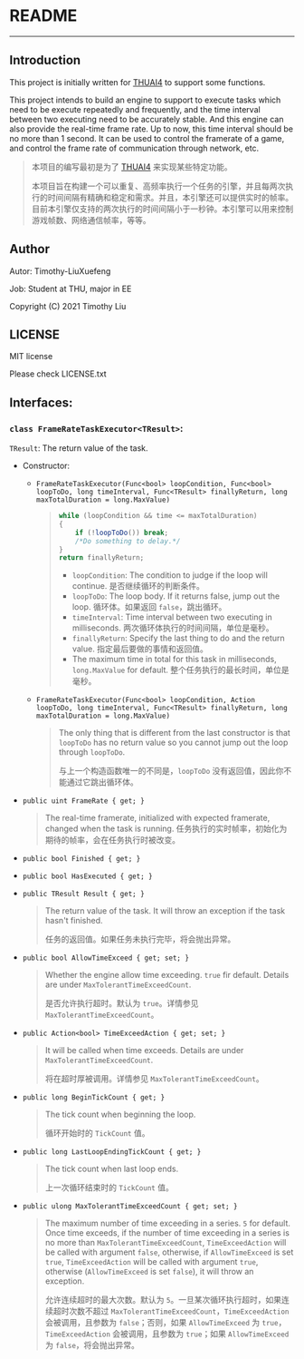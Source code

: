 # README

---

## Introduction

This project is initially written for [THUAI4](https://github.com/eesast/THUAI4) to support some functions.

This project intends to build an engine to support to execute tasks which need to be execute repeatedly and frequently, and the time interval between two executing need to be accurately stable. And this engine can also provide the real-time frame rate. Up to now, this time interval should be no more than 1 second. It can be used to control the framerate of a game, and control the frame rate of communication through network, etc. 

>  本项目的编写最初是为了 [THUAI4](https://github.com/eesast/THUAI4) 来实现某些特定功能。  
>
>  本项目旨在构建一个可以重复、高频率执行一个任务的引擎，并且每两次执行的时间间隔有精确和稳定和需求。并且，本引擎还可以提供实时的帧率。目前本引擎仅支持的两次执行的时间间隔小于一秒钟。本引擎可以用来控制游戏帧数、网络通信帧率，等等。  



## Author

Autor: Timothy-LiuXuefeng

Job: Student at THU, major in EE

Copyright (C) 2021 Timothy Liu



## LICENSE

MIT license

Please check LICENSE.txt



## Interfaces: 

### `class FrameRateTaskExecutor<TResult>`:

`TResult`: The return value of the task.

+ Constructor:

  + `FrameRateTaskExecutor(Func<bool> loopCondition, Func<bool> loopToDo, long timeInterval, Func<TResult> finallyReturn, long maxTotalDuration = long.MaxValue)`

    > ```c#
    > while (loopCondition && time <= maxTotalDuration)
    > {
    >     if (!loopToDo()) break;
    >     /*Do something to delay.*/
    > }
    > return finallyReturn;
    > ```
    >
    > + `loopCondition`: The condition to judge if the loop will continue. 是否继续循环的判断条件。
    > + `loopToDo`: The loop body. If it returns false, jump out the loop. 循环体。如果返回 `false`，跳出循环。
    > + `timeInterval`: Time interval between two executing in milliseconds. 两次循环体执行的时间间隔，单位是毫秒。
    > + `finallyReturn`: Specify the last thing to do and the return value. 指定最后要做的事情和返回值。
    > + The maximum time in total for this task in milliseconds, `long.MaxValue` for default. 整个任务执行的最长时间，单位是毫秒。

  + `FrameRateTaskExecutor(Func<bool> loopCondition, Action loopToDo, long timeInterval, Func<TResult> finallyReturn, long maxTotalDuration = long.MaxValue)`

    > The only thing that is different from the last constructor is that `loopToDo` has no return value so you cannot jump out the loop through `loopToDo`.
    >
    > 与上一个构造函数唯一的不同是，`loopToDo` 没有返回值，因此你不能通过它跳出循环体。

+ `public uint FrameRate { get; }`

  > The real-time framerate, initialized with expected framerate, changed when the task is running. 任务执行的实时帧率，初始化为期待的帧率，会在任务执行时被改变。  

+ `public bool Finished { get; }`

+ `public bool HasExecuted { get; }`

+ `public TResult Result { get; }`

  > The return value of the task. It will throw an exception if the task hasn't finished. 
  >
  > 任务的返回值。如果任务未执行完毕，将会抛出异常。

+ `public bool AllowTimeExceed { get; set; }`

  > Whether the engine allow time exceeding. `true` fir default. Details are under `MaxTolerantTimeExceedCount`.
  >
  > 是否允许执行超时。默认为 `true`。详情参见 `MaxTolerantTimeExceedCount`。

+ `public Action<bool> TimeExceedAction { get; set; }`

  > It will be called when time exceeds. Details are under `MaxTolerantTimeExceedCount`.
  >
  > 将在超时厚被调用。详情参见 `MaxTolerantTimeExceedCount`。

+ `public long BeginTickCount { get; }`

  > The tick count when beginning the loop.
  >
  > 循环开始时的 `TickCount` 值。

+ `public long LastLoopEndingTickCount { get; }`

  > The tick count when last loop ends.
  >
  > 上一次循环结束时的 `TickCount` 值。

+ `public ulong MaxTolerantTimeExceedCount { get; set; }`

  > The maximum number of time exceeding in a series. `5` for default. Once time exceeds, if the number of time exceeding in a series is no more than `MaxTolerantTimeExceedCount`, `TimeExceedAction` will be called with argument `false`, otherwise, if `AllowTimeExceed` is set `true`, `TimeExceedAction` will be called with argument `true`, otherwise (`AllowTimeExceed` is set `false`), it will throw an exception.
  >
  > 允许连续超时的最大次数。默认为 `5`。一旦某次循环执行超时，如果连续超时次数不超过 `MaxTolerantTimeExceedCount`，`TimeExceedAction` 会被调用，且参数为 `false`；否则，如果 `AllowTimeExceed` 为 `true`，`TimeExceedAction` 会被调用，且参数为 `true`；如果 `AllowTimeExceed` 为 `false`，将会抛出异常。


